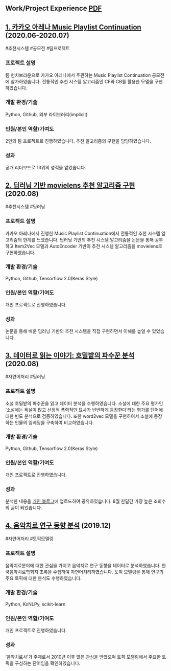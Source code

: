 ## Work/Project Experience [PDF](./포트폴리오.pdf)

## [1.	카카오 아레나 Music Playlist Continuation](https://github.com/dhsong95/Hunchbrown-Melon-Playlist-Continuation) (2020.06-2020.07)
#추천시스템 #공모전 #팀프로젝트

### 프로젝트 설명
팀 헌치브라운으로 카카오 아레나에서 주관하는 Music Playlist Continuation 공모전에 참가하였습니다. 전통적인 추천 시스템 알고리즘인 CF와 CB를 활용한 모델을 구현하였습니다.

### 개발 환경/기술
Python, Github, 외부 라이브러리(implicit)

### 인원/본인 역할/기여도
2인의 팀 프로젝트로 진행하였습니다. 추천 알고리즘의 구현을 담당하였습니다.

### 성과
공개 리더보드로 13위의 성적을 얻었습니다.


## [2.	딥러닝 기반 movielens 추천 알고리즘 구현](https://github.com/dhsong95/Movielens-Personal-Recommender-System) (2020.08)
#추천시스템 #딥러닝

### 프로젝트 설명
카카오 아레나에서 진행한 Music Playlist Continuation에서 전통적인 추천 시스템 알고리즘의 한계를 느꼈습니다. 딥러닝 기반의 추천 시스템 알고리즘을 논문을 통해 공부하고 Item2Vec 모델과 AutoEncoder 기반의 추천 시스템 알고리즘을 movielens로 구현하였습니다. 

### 개발 환경/기술
Python, Github, Tensorflow 2.0(Keras Style)

### 인원/본인 역할/기여도
개인 프로젝트로 진행하였습니다. 

### 성과
논문을 통해 배운 딥러닝 기반의 추천 시스템을 직접 구현하면서 이해를 높일 수 있었습니다. 

## [3.	데이터로 읽는 이야기: 호밀밭의 파수꾼 분석](https://github.com/dhsong95/the-catcher-in-the-rye) (2020.08)
#자연어처리 #딥러닝

### 프로젝트 설명
소설 호밀밭의 파수꾼을 읽고 데이터 분석을 수행하였습니다. 소설에 대한 주요 평가인 ‘소설에는 욕설이 많고 선정적 폭력적인 묘사가 빈번하게 등장한다’라는 평가를 단어에 대한 빈도 분석으로 검증하였습니다. 또한 word2vec 모델을 구현하여서 소설에 등장하는 인물의 임베딩을 구축하여 비교하였습니다.

### 개발 환경/기술
Python, Github, Tensorflow 2.0(Keras Style)

### 인원/본인 역할/기여도
개인 프로젝트로 진행하였습니다. 

### 성과
분석한 내용을 [개인 블로그](https://dhsong10.tistory.com/50)에 업로드하여 공유하였습니다. 8월 한달간 가장 높은 조회수의 글이 되었습니다.

## [4.	음악치료 연구 동향 분석](https://github.com/dhsong95/Music-Therapy-Article-NLP) (2019.12)
#자연어처리 #토픽모델링

### 프로젝트 설명
음악치료분야에 대한 관심을 가지고 음악치료 연구 동향을 데이터로 분석하였습니다. 한국음악치료학회지 초록을 수집하여 자연어처리하였습니다. 토픽 모델링을 통해 연구의 주요 토픽에 대한 분석도 수행하였습니다.

### 개발 환경/기술
Python, KoNLPy, scikit-learn

### 인원/본인 역할/기여도
개인 프로젝트로 진행하였습니다. 

### 성과
‘음악치료사’가 주제로서 2010년 이후 많은 관심을 받았으며 토픽 모델링에서 주요한 토픽을 구성하는 단어임을 확인하였습니다.
